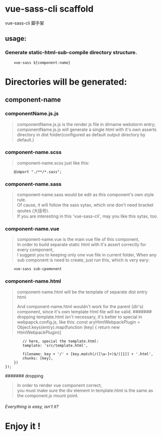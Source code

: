 # vue-sass-cli scaffold
vue-sass-cli 脚手架

## usage:
### Generate static-html-sub-compile directory structure.
```
    vue-sass ${component-name}
```    
    
# Directories will be generated:

## component-name

###  componentName.js.js
    
> componentName.js.js is the render js file in dirname webstorm entry;   
> componentName.js.js will generate a single html with it's own asserts directory in dist folder(configured as default output directory by default.)
        
### component-name.scss    
    
> component-name.scss just like this:
```
    @import "./**/*.sass";
```

### component-name.sass

> component-name.sass would be edit as this component's own style rule.    
> Of cause, it will follow the sass sytax, which one don't need bracket qoutes (大括号).    
> If you are interesting in this 'vue-sass-cli', may you like this sytax, too.

### component-name.vue
> component-name.vue is the main vue file of this component,    
> In order to build separate static html with it's assert correctly for every component,      
> I suggest you to keeping only one vue file in current folder, 
> When any sub component is need to create, just run this, which is very eary:
```
    vue-sass sub-cpomonent
```

### component-name.html
> component-name.html will be the template of separate dist entry html.    
>
> And component-name.html wouldn't work for the parent (dir's) component,
     since it's own template html file will be valid.
####### dropping
template.html isn't necessary, it's better to special in webpapck.config.js, like this:
    const aryHtmlWebpackPlugin = Object.keys(entry).map(function (key) {
        return new HtmlWebpackPlugin({
        
            // here, special the template.html:
            template: 'src/template.html', 
            
            filename: key + '/' + [key.match(/([\w-]+)$/)[1]] + '.html',
            chunks: [key],
        })
    });
####### dropping

> In order to render vue component correct,     
> you must make sure the div element in template.html is the same as
the component.js mount point.

###### Everything is easy, isn't it?

# Enjoy it !
